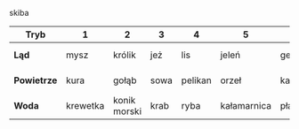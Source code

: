 skiba

| Tryb       | 1           | 2           | 3          | 4        | 5          | 6          | 7            | 8            |
|------------|-------------|-------------|------------|----------|------------|------------|--------------|--------------|
| **Ląd**    | mysz        | królik      | jeż        | lis    | jeleń     | gepard        | lew   | smok lądowy  |
| **Powietrze** | kura      | gołąb       | sowa       | pelikan  | orzeł      | kazuar     | feniks       | flying whale |
| **Woda**   | krewetka    | konik morski| krab       | ryba     | kałamarnica| płaszczka  | rekin        | kraken       |
